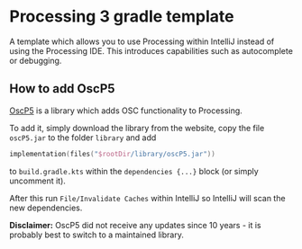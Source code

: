 # Processing 3 gradle template

A template which allows you to use Processing within IntelliJ instead of using the Processing IDE.
This introduces capabilities such as autocomplete or debugging.

## How to add OscP5

[OscP5](https://sojamo.de/libraries/oscP5/) is a library which adds OSC functionality to Processing.

To add it, simply download the library from the website, copy the file `oscP5.jar` to the folder `library` and add

```kotlin
implementation(files("$rootDir/library/oscP5.jar"))
```

to `build.gradle.kts` within the `dependencies {...}` block (or simply uncomment it).

After this run `File/Invalidate Caches` within IntelliJ so IntelliJ will scan the new dependencies.

**Disclaimer:** OscP5 did not receive any updates since 10 years - it is probably best to switch to a maintained library.
